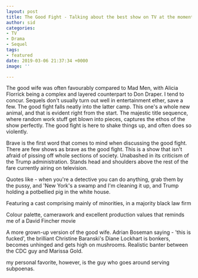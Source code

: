 ```yaml
---
layout: post
title: The Good Fight - Talking about the best show on TV at the moment
author: sid
categories:
- TV
- Drama
- Sequel
tags:
- featured
date: 2019-03-06 21:37:34 +0000
image: ''

---
```

The good wife was often favourably compared to Mad Men, with Alicia Florrick being a complex and layered counterpart to Don Draper. I tend to concur. Sequels don't usually turn out well in entertainment ether, save a few. The good fight falls neatly into the latter camp. This one's a whole new animal, and that is evident right from the start. The majestic title sequence, where random work stuff get blown into pieces, captures the ethos of the show perfectly. The good fight is here to shake things up, and often does so violently.

Brave is the first word that comes to mind when discussing the good fight. There are few shows as brave as the good fight. This is a show that isn't afraid of pissing off whole sections of society. Unabashed in its criticism of the Trump administration. Stands head and shoulders above the rest of the fare currently airing on television.

Quotes like - when you're a detective you can do anything, grab them by the pussy, and 'New York's a swamp and I'm cleaning it up, and Trump holding a potbellied pig in the white house.

Featuring a cast comprising mainly of minorities, in a majority black law firm

Colour palette, camerawork and excellent production values that reminds me of a David Fincher movie

A more grown-up version of the good wife. Adrian Boseman saying - 'this is fucked', the brilliant Christine Baranski's Diane Lockhart is bonkers, becomes unhinged and gets high on mushrooms. Realistic banter between the CDC guy and Marissa Gold.

my personal favorite, however, is the guy who goes around serving subpoenas.